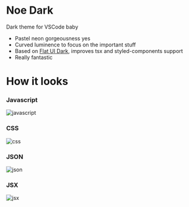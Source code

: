 # Noe Dark

Dark theme for VSCode baby

- Pastel neon gorgeousness yes
- Curved luminence to focus on the important stuff
- Based on [Flat UI Dark](https://marketplace.visualstudio.com/items?itemName=lkytal.FlatUI), improves tsx and styled-components support
- Really fantastic

# How it looks

### Javascript
![javascript](https://cdn.sanity.io/images/362at9wz/production/4d92b37c6be52b3f8f9d0163b7527914449207cf-1948x1298.jpg)
### CSS
![css](https://cdn.sanity.io/images/362at9wz/production/abacdee4c19b78729900517c69d390ada63e766b-1948x1298.jpg)
### JSON
![json](https://cdn.sanity.io/images/362at9wz/production/51e9b63ce2acff2ad454730e1c6a5ef2b4aa9957-1948x1298.jpg)
### JSX
![jsx](https://cdn.sanity.io/images/362at9wz/production/9a243ecd64d763ae18e8560d10410dbd4186e063-1948x1298.jpg)
